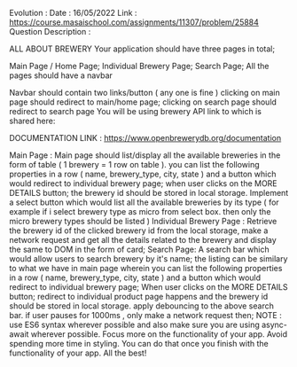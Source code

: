 Evolution : Date : 16/05/2022 Link : https://course.masaischool.com/assignments/11307/problem/25884 Question Description :

ALL ABOUT BREWERY Your application should have three pages in total;

Main Page / Home Page; Individual Brewery Page; Search Page; All the pages should have a navbar

Navbar should contain two links/button ( any one is fine ) clicking on main page should redirect to main/home page; clicking on search page should redirect to search page You will be using brewery API link to which is shared here:

DOCUMENTATION LINK : https://www.openbrewerydb.org/documentation

Main Page : Main page should list/display all the available breweries in the form of table ( 1 brewery = 1 row on table ). you can list the following properties in a row ( name, brewery_type, city, state ) and a button which would redirect to individual brewery page; when user clicks on the MORE DETAILS button; the brewery id should be stored in local storage. Implement a select button which would list all the available breweries by its type ( for example if i select brewery type as micro from select box. then only the micro brewery types should be listed ) Individual Brewery Page : Retrieve the brewery id of the clicked brewery id from the local storage, make a network request and get all the details related to the brewery and display the same to DOM in the form of card; Search Page: A search bar which would allow users to search brewery by it's name; the listing can be similary to what we have in main page wherein you can list the following properties in a row ( name, brewery_type, city, state ) and a button which would redirect to individual brewery page; When user clicks on the MORE DETAILS button; redirect to individual product page happens and the brewery id should be stored in local storage. apply debouncing to the above search bar. if user pauses for 1000ms , only make a network request then; NOTE : use ES6 syntax wherever possible and also make sure you are using async-await wherever possible. Focus more on the functionality of your app. Avoid spending more time in styling. You can do that once you finish with the functionality of your app. All the best!